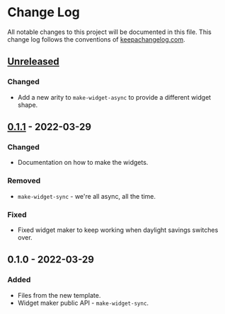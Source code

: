 # Change Log
All notable changes to this project will be documented in this file. This change log follows the conventions of [keepachangelog.com](http://keepachangelog.com/).

## [Unreleased]
### Changed
- Add a new arity to `make-widget-async` to provide a different widget shape.

## [0.1.1] - 2022-03-29
### Changed
- Documentation on how to make the widgets.

### Removed
- `make-widget-sync` - we're all async, all the time.

### Fixed
- Fixed widget maker to keep working when daylight savings switches over.

## 0.1.0 - 2022-03-29
### Added
- Files from the new template.
- Widget maker public API - `make-widget-sync`.

[Unreleased]: https://github.com/your-name/clojastmphia/compare/0.1.1...HEAD
[0.1.1]: https://github.com/your-name/clojastmphia/compare/0.1.0...0.1.1
